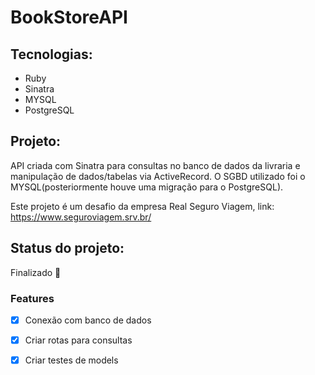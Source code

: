 <h1>BookStoreAPI</h1>

## Tecnologias:

* Ruby
* Sinatra 
* MYSQL
* PostgreSQL


## Projeto:

<p>
API criada com Sinatra para consultas no banco de dados da livraria e manipulação de dados/tabelas via ActiveRecord. O SGBD utilizado foi o MYSQL(posteriormente houve uma migração para o PostgreSQL). 
  
Este projeto é um desafio da empresa Real Seguro Viagem, link: https://www.seguroviagem.srv.br/
<p>

<h2>Status do projeto:</h2>Finalizado 🚀

### Features

- [x] Conexão com banco de dados
- [x] Criar rotas para consultas
- [x] Criar testes de models

